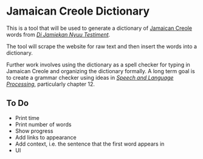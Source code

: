 # Jamaican Creole Dictionary

This is a tool that will be used to generate a dictionary of [Jamaican Creole](https://en.wikipedia.org/wiki/Jamaican_Patois) words from [_Di Jamiekan Nyuu Testiment_](https://www.bible.com/versions/476-jnt-di-jamiekan-nyuu-testiment).

The tool will scrape the website for raw text and then insert the words into a dictionary.

Further work involves using the dictionary as a spell checker for typing in Jamaican Creole and organizing the dictionary formally. A long term goal is to create a grammar checker using ideas in [_Speech and Language Processing_](https://web.stanford.edu/~jurafsky/slp3/ed3book.pdf), particularly chapter 12.

## To Do
- Print time
- Print number of words
- Show progress
- Add links to appearance
- Add context, i.e. the sentence that the first word appears in
- UI
